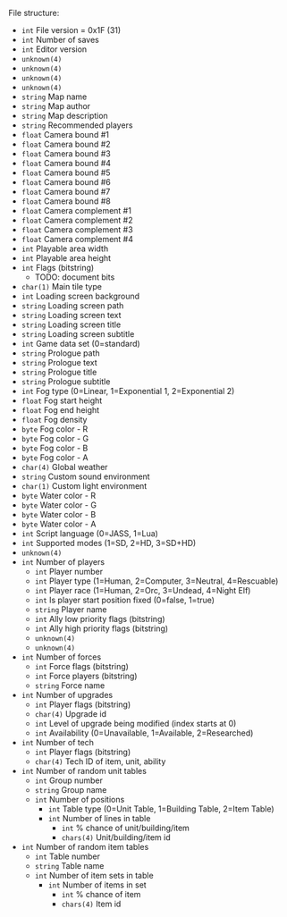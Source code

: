 File structure: 
* `int` File version = 0x1F (31)
* `int` Number of saves
* `int` Editor version
* `unknown(4)`
* `unknown(4)`
* `unknown(4)`
* `unknown(4)`
* `string` Map name
* `string` Map author
* `string` Map description
* `string` Recommended players
* `float` Camera bound #1
* `float` Camera bound #2
* `float` Camera bound #3
* `float` Camera bound #4
* `float` Camera bound #5
* `float` Camera bound #6
* `float` Camera bound #7
* `float` Camera bound #8
* `float` Camera complement #1
* `float` Camera complement #2
* `float` Camera complement #3
* `float` Camera complement #4
* `int` Playable area width
* `int` Playable area height
* `int` Flags (bitstring)
  * TODO: document bits
* `char(1)` Main tile type
* `int` Loading screen background
* `string` Loading screen path
* `string` Loading screen text
* `string` Loading screen title
* `string` Loading screen subtitle
* `int` Game data set (0=standard)
* `string` Prologue path
* `string` Prologue text
* `string` Prologue title
* `string` Prologue subtitle
* `int` Fog type (0=Linear, 1=Exponential 1, 2=Exponential 2)
* `float` Fog start height
* `float` Fog end height
* `float` Fog density
* `byte` Fog color - R
* `byte` Fog color - G
* `byte` Fog color - B
* `byte` Fog color - A
* `char(4)` Global weather
* `string` Custom sound environment
* `char(1)` Custom light environment
* `byte` Water color - R
* `byte` Water color - G
* `byte` Water color - B
* `byte` Water color - A
* `int` Script language (0=JASS, 1=Lua)
* `int` Supported modes (1=SD, 2=HD, 3=SD+HD)
* `unknown(4)` 
* `int` Number of players
  * `int` Player number
  * `int` Player type (1=Human, 2=Computer, 3=Neutral, 4=Rescuable)
  * `int` Player race (1=Human, 2=Orc, 3=Undead, 4=Night Elf)
  * `int` Is player start position fixed (0=false, 1=true)
  * `string` Player name
  * `int` Ally low priority flags (bitstring)
  * `int` Ally high priority flags (bitstring)
  * `unknown(4)`
  * `unknown(4)`
* `int` Number of forces
  * `int` Force flags (bitstring)
  * `int` Force players (bitstring)
  * `string` Force name
* `int` Number of upgrades
  * `int` Player flags (bitstring)
  * `char(4)` Upgrade id
  * `int` Level of upgrade being modified (index starts at 0)
  * `int` Availability (0=Unavailable, 1=Available, 2=Researched)
* `int` Number of tech
  * `int` Player flags (bitstring)
  * `char(4)` Tech ID of item, unit, ability
* `int` Number of random unit tables
  * `int` Group number
  * `string` Group name
  * `int` Number of positions
    * `int` Table type (0=Unit Table, 1=Building Table, 2=Item Table)
    * `int` Number of lines in table
      * `int` % chance of unit/building/item
      * `chars(4)` Unit/building/item id
* `int` Number of random item tables
  * `int` Table number
  * `string` Table name
  * `int` Number of item sets in table
    * `int` Number of items in set
      * `int` % chance of item
      * `chars(4)` Item id